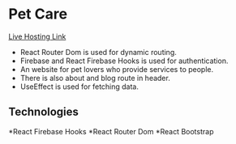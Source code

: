 # Pet Care

 [Live Hosting Link]()

* React Router Dom is used for dynamic routing.
* Firebase and React Firebase Hooks is used for authentication.
* An website for pet lovers who provide services to people.
* There is also about and blog route in header.
* UseEffect is used for fetching data.


## Technologies
*React Firebase Hooks
*React Router Dom
*React Bootstrap



